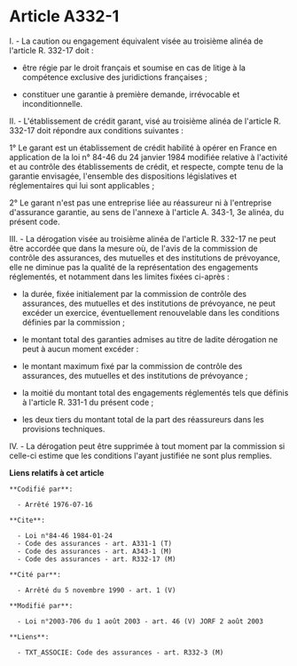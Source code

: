 # Article A332-1

I. - La caution ou engagement équivalent visée au troisième alinéa de l'article R. 332-17 doit :

- être régie par le droit français et soumise en cas de litige à la compétence exclusive des juridictions françaises ;

- constituer une garantie à première demande, irrévocable et inconditionnelle.

II. - L'établissement de crédit garant, visé au troisième alinéa de l'article R. 332-17 doit répondre aux conditions
suivantes :

1° Le garant est un établissement de crédit habilité à opérer en France en application de la loi n° 84-46 du 24 janvier 1984
modifiée relative à l'activité et au contrôle des établissements de crédit, et respecte, compte tenu de la garantie
envisagée, l'ensemble des dispositions législatives et réglementaires qui lui sont applicables ;

2° Le garant n'est pas une entreprise liée au réassureur ni à l'entreprise d'assurance garantie, au sens de l'annexe à
l'article A. 343-1, 3e alinéa, du présent code.

III. - La dérogation visée au troisième alinéa de l'article R. 332-17 ne peut être accordée que dans la mesure où, de l'avis
de la commission de contrôle des assurances, des mutuelles et des institutions de prévoyance, elle ne diminue pas la qualité
de la représentation des engagements réglementés, et notamment dans les limites fixées ci-après :

- la durée, fixée initialement par la commission de contrôle des assurances, des mutuelles et des institutions de prévoyance,
ne peut excéder un exercice, éventuellement renouvelable dans les conditions définies par la commission ;

- le montant total des garanties admises au titre de ladite dérogation ne peut à aucun moment excéder :

- le montant maximum fixé par la commission de contrôle des assurances, des mutuelles et des institutions de prévoyance ;

- la moitié du montant total des engagements réglementés tels que définis à l'article R. 331-1 du présent code ;

- les deux tiers du montant total de la part des réassureurs dans les provisions techniques.

IV. - La dérogation peut être supprimée à tout moment par la commission si celle-ci estime que les conditions l'ayant
justifiée ne sont plus remplies.

**Liens relatifs à cet article**

	**Codifié par**:

	  - Arrêté 1976-07-16

	**Cite**:

	  - Loi n°84-46 1984-01-24
	  - Code des assurances - art. A331-1 (T)
	  - Code des assurances - art. A343-1 (M)
	  - Code des assurances - art. R332-17 (M)

	**Cité par**:

	  - Arrêté du 5 novembre 1990 - art. 1 (V)

	**Modifié par**:

	  - Loi n°2003-706 du 1 août 2003 - art. 46 (V) JORF 2 août 2003

	**Liens**:

	  - TXT_ASSOCIE: Code des assurances - art. R332-3 (M)
